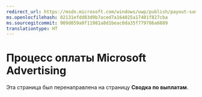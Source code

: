 ```yaml
---
redirect_url: https://msdn.microsoft.com/windows/uwp/publish/payout-summary
ms.openlocfilehash: 82131efdd83d9b7aced7a164025a17401f827cba
ms.sourcegitcommit: 909d859a0f11981a8d1beac0da35f779786a6889
translationtype: HT
---
```

# <a name="microsoft-advertising-payment-process"></a>Процесс оплаты Microsoft Advertising

Эта страница был перенаправлена на страницу **Сводка по выплатам**.
